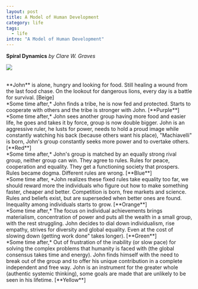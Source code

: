 ```yaml
---
layout: post
title: A Model of Human Development
category: life
tags:
  - life
intro: "A Model of Human Development"
---
```


**Spiral Dynamics** *by Clare W. Graves*

![](https://cdn-images-1.medium.com/max/1200/1*FTlZgLIPSh_iGhpWRL2c9w.jpeg)

<br/>
**John** is alone, hungry and looking for food. Still healing a wound from the last food chase. On the lookout for dangerous lions, every day is a battle for survival. [Beige]

<br/>
*Some time after,* John finds a tribe, he is now fed and protected. Starts to cooperate with others and the tribe is stronger with John. [**Purple**]

<br/>
*Some time after,* John sees another group having more food and easier life, he goes and takes it by force, group is now double bigger. John is an aggressive ruler, he lusts for power, needs to hold a proud image while constantly watching his back (because others want his place), "Machiavelli" is born, John's group constantly seeks more power and to overtake others. [**Red**]

<br/>
*Some time after,* John's group is matched by an equally strong rival group, neither group can win. They agree to rules. Rules for peace, cooperation and equality. They get a functioning society that prospers. Rules became dogma. Different rules are wrong.  [**Blue**]

<br/>
*Some time after, *John realizes these fixed rules take equality too far, we should reward more the individuals who figure out how to make something faster, cheaper and better. Competition is born, free markets and science. Rules and beliefs exist, but are superseded when better ones are found. Inequality among individuals starts to grow.  [**Orange**]

<br/>
*Some time after,* The focus on individual achievements brings materialism, concentration of power and puts all the wealth in a small group, with the rest struggling. John decides to dial down individualism, rise empathy, strives for diversity and global equality. Even at the cost of slowing down (getting work done" takes longer).  [**Green**]

<br/>
*Some time after,* Out of frustration of the inability (or slow pace) for solving the complex problems that humanity is faced with (the global consensus takes time and energy). John finds himself with the need to break out of the group and to offer his unique contribution in a complete independent and free way. John is an instrument for the greater whole (authentic systemic thinking), some goals are made that are unlikely to be seen in his lifetime. [**Yellow**]
<br/><br/>
